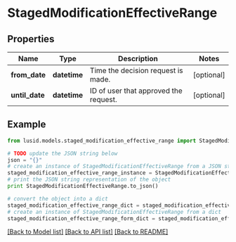 # StagedModificationEffectiveRange


## Properties
Name | Type | Description | Notes
------------ | ------------- | ------------- | -------------
**from_date** | **datetime** | Time the decision request is made. | [optional] 
**until_date** | **datetime** | ID of user that approved the request. | [optional] 

## Example

```python
from lusid.models.staged_modification_effective_range import StagedModificationEffectiveRange

# TODO update the JSON string below
json = "{}"
# create an instance of StagedModificationEffectiveRange from a JSON string
staged_modification_effective_range_instance = StagedModificationEffectiveRange.from_json(json)
# print the JSON string representation of the object
print StagedModificationEffectiveRange.to_json()

# convert the object into a dict
staged_modification_effective_range_dict = staged_modification_effective_range_instance.to_dict()
# create an instance of StagedModificationEffectiveRange from a dict
staged_modification_effective_range_form_dict = staged_modification_effective_range.from_dict(staged_modification_effective_range_dict)
```
[[Back to Model list]](../README.md#documentation-for-models) [[Back to API list]](../README.md#documentation-for-api-endpoints) [[Back to README]](../README.md)


